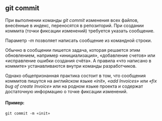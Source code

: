 ## git commit

При выполнении команды *git commit* изменения всех файлов, внесённые в индекс, переносятся в репозиторий. При создании коммита (точки фиксации изменений) требуется указать сообщение.

Параметр *-m* позволяет написать сообщение из командной строки.

Обычно в сообщении пишется задача, которая решается этим обновлением, например «инициализация», «добавление счетов» или «исправление ошибки создания счёта». А правила «что написано в коммите» устанавливаются внутри команды разработчиков.

Однако общепризнанная практика состоит в том, что сообщения коммитов пишутся на английском языке *«init», «add Invoices»* или *«fix bug of create Invoice»* или на родном языке проекта и содержат достаточную информацию о точке фиксации изменений.

#### Пример:

``` php=
git commit -m «init»
```
